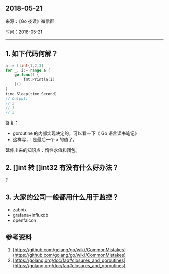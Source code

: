 ## 2018-05-21

来源：《Go 夜读》微信群

时间：2018-05-21

----

## 1. 如下代码何解？

```go
a := []int{1,2,3}
for _, i:= range a {
	go func() {
		fmt.Println(i)
	}()
}
time.Sleep(time.Second)
// Output:
// 3
// 3
// 3
```

答复：

- goroutine 的内部实现决定的，可以看一下《 Go 语言读书笔记》
- 这样写，i 是最后一个 a 的值了。

延伸出来的知识点：惰性求值和闭包。

## 2. []int 转 []int32 有没有什么好办法？

?

## 3. 大家的公司一般都用什么用于监控？

- zabbix
- grafana+influxdb
- openfalcon

## 参考资料

1. [https://github.com/golang/go/wiki/CommonMistakes](https://github.com/golang/go/wiki/CommonMistakes)
2. [https://golang.org/doc/faq#closures_and_goroutines](https://golang.org/doc/faq#closures_and_goroutines)
